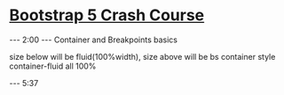 # [Bootstrap 5 Crash Course](<https://www.youtube.com/watch?v=Jyvffr3aCp0>)

--- 2:00 --- Container and Breakpoints basics

size below will be fluid(100%width), size above will be bs container style
container-fluid all 100%

--- 5:37